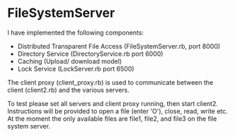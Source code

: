 # FileSystemServer


I have implemented the following components:
- Distributed Transparent File Access (FileSystemServer.rb, port 8000)
- Directory Service (DirectoryService.rb port 6000)
- Caching (Upload/ download model)
- Lock Service (LockServer.rb port 6500)

The client proxy (client_proxy.rb) is used to communicate between the client (client2.rb) and the various servers.

To test please set all servers and client proxy running, then start client2. Instructions will be provided to open a file (enter 'O'), close, read, write etc. At the moment the only available files are file1, file2, and file3 on the file system server. 


